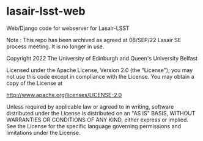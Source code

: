 # lasair-lsst-web
Web/Django code for webserver for Lasair-LSST

Note : This repo has been archived as agreed at 08/SEP/22 Lasair SE process meeting. It is no longer in use.


Copyright 2022 The University of Edinburgh and Queen's University Belfast

Licensed under the Apache License, Version 2.0 (the "License");
you may not use this code except in compliance with the License.
You may obtain a copy of the License at

   http://www.apache.org/licenses/LICENSE-2.0

Unless required by applicable law or agreed to in writing, software
distributed under the License is distributed on an "AS IS" BASIS,
WITHOUT WARRANTIES OR CONDITIONS OF ANY KIND, either express or implied.
See the License for the specific language governing permissions and
limitations under the License.

